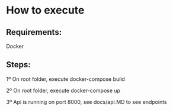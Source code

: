 # How to execute

## Requirements:
  Docker

## Steps:

1º On root folder, execute docker-compose build

2º On root folder, execute docker-compose up

3º Api is running on port 8000, see docs/api.MD to see endpoints